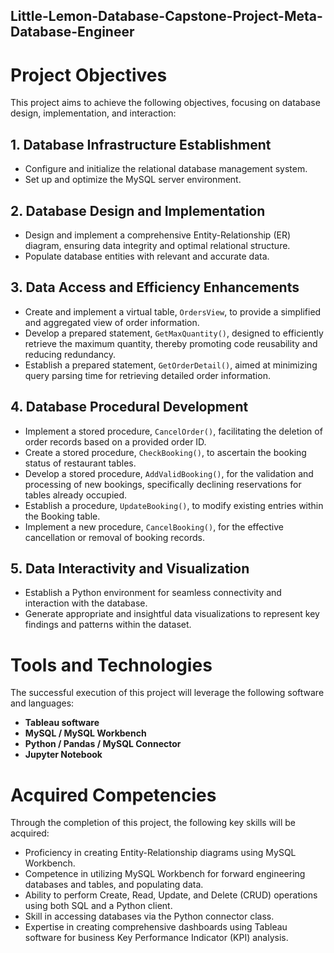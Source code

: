 ## Little-Lemon-Database-Capstone-Project-Meta-Database-Engineer

# Project Objectives

This project aims to achieve the following objectives, focusing on database design, implementation, and interaction:

## 1. Database Infrastructure Establishment

- Configure and initialize the relational database management system.
- Set up and optimize the MySQL server environment.

## 2. Database Design and Implementation

- Design and implement a comprehensive Entity-Relationship (ER) diagram, ensuring data integrity and optimal relational structure.
- Populate database entities with relevant and accurate data.

## 3. Data Access and Efficiency Enhancements

- Create and implement a virtual table, `OrdersView`, to provide a simplified and aggregated view of order information.
- Develop a prepared statement, `GetMaxQuantity()`, designed to efficiently retrieve the maximum quantity, thereby promoting code reusability and reducing redundancy.
- Establish a prepared statement, `GetOrderDetail()`, aimed at minimizing query parsing time for retrieving detailed order information.

## 4. Database Procedural Development

- Implement a stored procedure, `CancelOrder()`, facilitating the deletion of order records based on a provided order ID.
- Create a stored procedure, `CheckBooking()`, to ascertain the booking status of restaurant tables.
- Develop a stored procedure, `AddValidBooking()`, for the validation and processing of new bookings, specifically declining reservations for tables already occupied.
- Establish a procedure, `UpdateBooking()`, to modify existing entries within the Booking table.
- Implement a new procedure, `CancelBooking()`, for the effective cancellation or removal of booking records.

## 5. Data Interactivity and Visualization

- Establish a Python environment for seamless connectivity and interaction with the database.
- Generate appropriate and insightful data visualizations to represent key findings and patterns within the dataset.


# Tools and Technologies

The successful execution of this project will leverage the following software and languages:

- **Tableau software**
- **MySQL / MySQL Workbench**
- **Python / Pandas / MySQL Connector**
- **Jupyter Notebook**

# Acquired Competencies

Through the completion of this project, the following key skills will be acquired:

- Proficiency in creating Entity-Relationship diagrams using MySQL Workbench.
- Competence in utilizing MySQL Workbench for forward engineering databases and tables, and populating data.
- Ability to perform Create, Read, Update, and Delete (CRUD) operations using both SQL and a Python client.
- Skill in accessing databases via the Python connector class.
- Expertise in creating comprehensive dashboards using Tableau software for business Key Performance Indicator (KPI) analysis.
